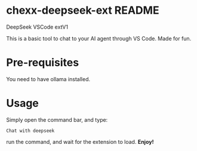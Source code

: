 # chexx-deepseek-ext README

DeepSeek VSCode extV1

This is a basic tool to chat to your AI agent through VS Code. Made for fun.

# Pre-requisites

You need to have ollama installed.

# Usage

Simply open the command bar, and type:

```
Chat with deepseek
```

run the command, and wait for the extension to load.
**Enjoy!**
